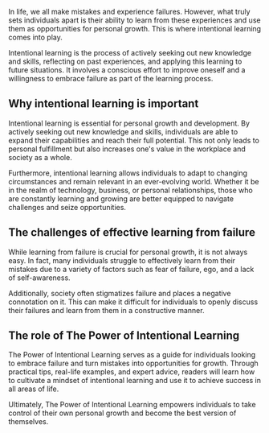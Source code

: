 
In life, we all make mistakes and experience failures. However, what truly sets individuals apart is their ability to learn from these experiences and use them as opportunities for personal growth. This is where intentional learning comes into play.

Intentional learning is the process of actively seeking out new knowledge and skills, reflecting on past experiences, and applying this learning to future situations. It involves a conscious effort to improve oneself and a willingness to embrace failure as part of the learning process.

Why intentional learning is important
-------------------------------------

Intentional learning is essential for personal growth and development. By actively seeking out new knowledge and skills, individuals are able to expand their capabilities and reach their full potential. This not only leads to personal fulfillment but also increases one's value in the workplace and society as a whole.

Furthermore, intentional learning allows individuals to adapt to changing circumstances and remain relevant in an ever-evolving world. Whether it be in the realm of technology, business, or personal relationships, those who are constantly learning and growing are better equipped to navigate challenges and seize opportunities.

The challenges of effective learning from failure
-------------------------------------------------

While learning from failure is crucial for personal growth, it is not always easy. In fact, many individuals struggle to effectively learn from their mistakes due to a variety of factors such as fear of failure, ego, and a lack of self-awareness.

Additionally, society often stigmatizes failure and places a negative connotation on it. This can make it difficult for individuals to openly discuss their failures and learn from them in a constructive manner.

The role of The Power of Intentional Learning
---------------------------------------------

The Power of Intentional Learning serves as a guide for individuals looking to embrace failure and turn mistakes into opportunities for growth. Through practical tips, real-life examples, and expert advice, readers will learn how to cultivate a mindset of intentional learning and use it to achieve success in all areas of life.

Ultimately, The Power of Intentional Learning empowers individuals to take control of their own personal growth and become the best version of themselves.
